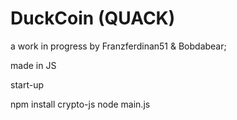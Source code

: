 # DuckCoin (QUACK)
a work in progress by Franzferdinan51 & Bobdabear;

made in JS 

start-up

npm install crypto-js
node main.js
